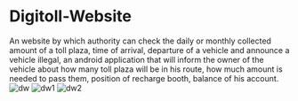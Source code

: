 # Digitoll-Website
An website by which authority can check the daily or monthly collected amount of a toll plaza, time of arrival, departure of a vehicle and announce a vehicle illegal, an android application that will inform the owner of the vehicle about how many toll plaza will be in his route, how much amount is needed to pass them, position of recharge booth, balance of his account.
![dw](https://user-images.githubusercontent.com/22634225/71111264-42d13d80-21f3-11ea-863f-e5251f5a0d24.PNG)
![dw1](https://user-images.githubusercontent.com/22634225/71111262-4238a700-21f3-11ea-8303-fded99c52564.PNG)
![dw2](https://user-images.githubusercontent.com/22634225/71111617-0baf5c00-21f4-11ea-8955-c706c4ab7327.png)

